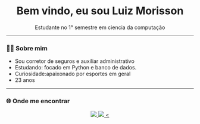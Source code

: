 <h1 align="center">Bem vindo, eu sou Luiz Morisson</h1>

<p align="center">
Estudante no 1° semestre em ciencia da computação
</p>

---

### 👨‍💻 Sobre mim
- Sou corretor de seguros e auxiliar administrativo
- Estudando: focado em Python e banco de dados.
- Curiosidade:apaixonado por esportes em geral
- 23 anos

---

### 🌐 Onde me encontrar

<p align="center">
  <a href="https://github.com/seu-usuario" target="_blank">
    <img src="https://img.shields.io/badge/GitHub-000?style=for-the-badge&logo=github&logoColor=white" />
  </a>
  <a href="https://www.linkedin.com/in/luiz-filippe-neves-morisson/" target="_blank">
    <img src="https://img.shields.io/badge/LinkedIn-0077B5?style=for-the-badge&logo=linkedin&logoColor=white" />
  </a>
  <a href="mailto:seuemail@exemplo.com">
    <

